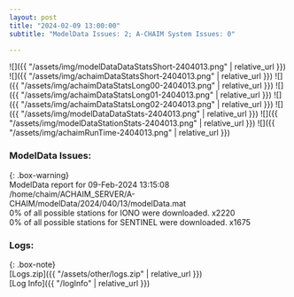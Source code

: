 ```yaml
---
layout: post
title: "2024-02-09 13:00:00"
subtitle: "ModelData Issues: 2; A-CHAIM System Issues: 0"

---
```


![]({{ "/assets/img/modelDataDataStatsShort-2404013.png" | relative_url }})
![]({{ "/assets/img/achaimDataStatsShort-2404013.png" | relative_url }})
![]({{ "/assets/img/achaimDataStatsLong00-2404013.png" | relative_url }})
![]({{ "/assets/img/achaimDataStatsLong01-2404013.png" | relative_url }})
![]({{ "/assets/img/achaimDataStatsLong02-2404013.png" | relative_url }})
![]({{ "/assets/img/modelDataDataStats-2404013.png" | relative_url }})
![]({{ "/assets/img/modelDataStationStats-2404013.png" | relative_url }})
![]({{ "/assets/img/achaimRunTime-2404013.png" | relative_url }})


### ModelData Issues:  
  
{: .box-warning}  
 ModelData report for 09-Feb-2024 13:15:08   
 /home/chaim/ACHAIM_SERVER/A-CHAIM/modelData/2024/040/13/modelData.mat   
 0% of all possible stations for IONO were downloaded. x2220   
 0% of all possible stations for SENTINEL were downloaded. x1675   
  


### Logs:  
  
{: .box-note}  
[Logs.zip]({{ "/assets/other/logs.zip" | relative_url }})  
[Log Info]({{ "/logInfo" | relative_url }})  
